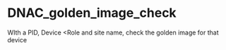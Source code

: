 # DNAC_golden_image_check
WIth a PID, Device &lt;Role and site name, check the golden image for that device
